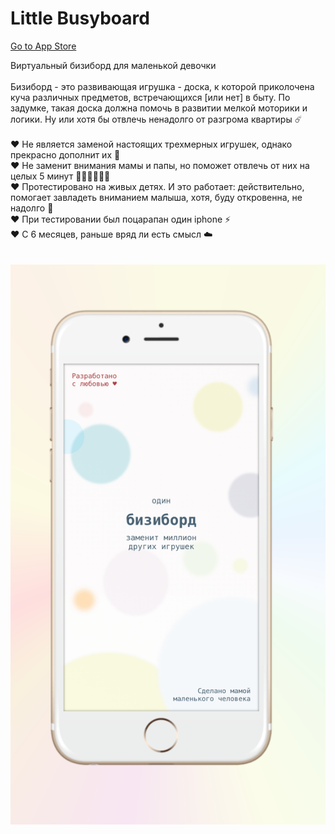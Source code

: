 # Little Busyboard

[Go to App Store](https://itunes.apple.com/ru/app/little-busyboard/id1451616428?mt=8)

Виртуальный бизиборд для маленькой девочки\
\
Бизиборд - это развивающая игрушка - доска, к которой приколочена куча различных предметов, встречающихся [или нет] в быту. По задумке, такая доска должна помочь в развитии мелкой моторики и логики. Ну или хотя бы отвлечь ненадолго от разгрома квартиры ☄️ \
\
♥ Не является заменой настоящих трехмерных игрушек, однако прекрасно дополнит их 🧸 \
♥ Не заменит внимания мамы и папы, но поможет отвлечь от них на целых 5 минут 👩🏻‍💻👨🏼‍💻 \
♥ Протестировано на живых детях. И это работает: действительно, помогает завладеть вниманием малыша, хотя, буду откровенна, не надолго 🌈 \
♥ При тестировании был поцарапан один iphone ⚡️ \
♥ С 6 месяцев, раньше вряд ли есть смысл ☁️ \
\
\
![Иллюстрация к проекту](https://github.com/VikRudkovskaya/LittleBusyboard/blob/master/Screenshots%20%26%20Art/iTunes_screen_2.png)



